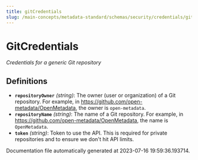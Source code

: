 ```yaml
---
title: gitCredentials
slug: /main-concepts/metadata-standard/schemas/security/credentials/gitcredentials
---
```


# GitCredentials

*Credentials for a generic Git repository*

## Definitions

- <a id="definitions/repositoryOwner"></a>**`repositoryOwner`** *(string)*: The owner (user or organization) of a Git repository. For example, in https://github.com/open-metadata/OpenMetadata, the owner is `open-metadata`.
- <a id="definitions/repositoryName"></a>**`repositoryName`** *(string)*: The name of a Git repository. For example, in https://github.com/open-metadata/OpenMetadata, the name is `OpenMetadata`.
- <a id="definitions/token"></a>**`token`** *(string)*: Token to use the API. This is required for private repositories and to ensure we don't hit API limits.


Documentation file automatically generated at 2023-07-16 19:59:36.193714.
